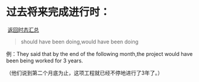 # **过去将来完成进行时**：

​																																					[返回时态汇总](./04时态篇/00时态汇总.md)

> should have been doing,would have been doing

例：They said that by the end of the following month,the project would have been being worked for 3 years.

（他们说到第二个月底为止，这项工程就已经不停地进行了3年了。）

